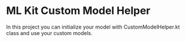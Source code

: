 # ML Kit Custom Model Helper
In this project you can initialize your model with CustomModelHelper.kt class and use your custom models.
